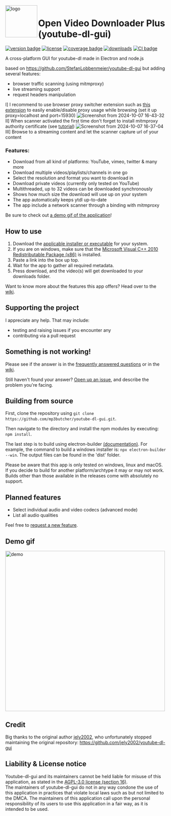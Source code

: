 <img src="https://raw.githubusercontent.com/mp3butcher/youtube-dl-gui/v2.6.12/renderer/img/icon.png" alt="logo" align="left" height="100"/>

# Open Video Downloader Plus (youtube-dl-gui)
[![version badge](https://img.shields.io/github/v/release/mp3butcher/youtube-dl-gui?label=latest-release)](https://github.com/mp3butcher/youtube-dl-gui/releases/latest)
[![license](https://img.shields.io/github/license/mp3butcher/youtube-dl-gui)](https://github.com/mp3butcher/youtube-dl-gui/blob/master/LICENSE)
[![coverage badge](https://img.shields.io/codecov/c/github/mp3butcher/youtube-dl-gui)](https://app.codecov.io/gh/mp3butcher/youtube-dl-gui)
[![downloads](https://img.shields.io/github/downloads/mp3butcher/youtube-dl-gui/total)](https://github.com/mp3butcher/youtube-dl-gui/releases/latest)
[![CI badge](https://img.shields.io/github/actions/workflow/status/mp3butcher/youtube-dl-gui/continuous-integration.yaml)](https://github.com/mp3butcher/youtube-dl-gui/actions)


A cross-platform GUI for youtube-dl made in Electron and node.js

based on https://github.com/StefanLobbenmeier/youtube-dl-gui but adding several features:
- browser traffic scanning (using mitmproxy)
- live streaming support
- request headers manipulation

I] I recommend to use browser proxy switcher extension such as [this extension](https://chromewebstore.google.com/detail/proxy-switcher/iejkjpdckomcjdhmkemlfdapjodcpgih?hl=fr) to easily enable/disable proxy usage while browsing (set it up proxy=localhost and port=15930)
![Screenshot from 2024-10-07 16-43-32](https://github.com/user-attachments/assets/a4650d10-a2f0-4059-b72c-9a241e550338)
II] When scanner activated the first time don't forget to install mitmproxy authority certificate (see [tutorial](https://github.com/mp3butcher/youtube-dl-gui/wiki/First-time-scanner-activation)) 
![Screenshot from 2024-10-07 16-37-04](https://github.com/user-attachments/assets/3fb3bb86-d5a8-44d8-ab8e-05429bd8fb4c)
III] Browse to a streaming content and let the scanner capture url of your content

### Features:
- Download from all kind of platforms: YouTube, vimeo, twitter & many more
- Download multiple videos/playlists/channels in one go
- Select the resolution and format you want to download in
- Download private videos (currently only tested on YouTube)
- Multithreaded, up to 32 videos can be downloaded synchronously
- Shows how much size the download will use up on your system
- The app automatically keeps ytdl up-to-date
- The app include a network scanner through a binding with mitmproxy 

Be sure to check out [a demo gif of the application](#Demo-gif)!

## How to use
1. Download the [applicable installer or executable](https://github.com/mp3butcher/youtube-dl-gui/releases/latest) for your system.
2. If you are on windows, make sure that the [Microsoft Visual C++ 2010 Redistributable Package (x86)](https://download.microsoft.com/download/1/6/5/165255E7-1014-4D0A-B094-B6A430A6BFFC/vcredist_x86.exe) is installed. 
3. Paste a link into the box up top.
4. Wait for the app to gather all required metadata.
5. Press download, and the video(s) will get downloaded to your downloads folder.

Want to know more about the features this app offers? Head over to the [wiki](https://github.com/mp3butcher/youtube-dl-gui/wiki/).

## Supporting the project
I appreciate any help. That may include:
- testing and raising issues if you encounter any
- contributing via a pull request

## Something is not working!
Please see if the answer is in the [frequently answered questions](https://github.com/mp3butcher/youtube-dl-gui/wiki/FAQ) or in the [wiki](https://github.com/mp3butcher/youtube-dl-gui/wiki/).

Still haven't found your answer? [Open up an issue](https://github.com/mp3butcher/youtube-dl-gui/issues), and describe the problem you're facing.

## Building from source
First, clone the repository using `git clone https://github.com/mp3butcher/youtube-dl-gui.git`.

Then navigate to the directory and install the npm modules by executing: `npm install`.

The last step is to build using electron-builder [(documentation)](https://www.electron.build/cli). For example, the command to build a windows installer is: `npx electron-builder --win`. The output files can be found in the 'dist' folder.

Please be aware that this app is only tested on windows, linux and macOS. If you decide to build for another platform/archtype it may or may not work. Builds other than those available in the releases come with absolutely no support.

## Planned features
- Select individual audio and video codecs (advanced mode)
- List all audio qualities

Feel free to [request a new feature](https://github.com/mp3butcher/youtube-dl-gui/issues).

## Demo gif
<img src="ytdlgui_demo.gif" alt="demo" width="500"/>  

## Credit
Big thanks to the original author [jely2002](https://github.com/jely2002), who unfortunately stopped maintaining the original repository: https://github.com/jely2002/youtube-dl-gui

## Liability & License notice
Youtube-dl-gui and its maintainers cannot be held liable for misuse of this application, as stated in the [AGPL-3.0 license (section 16)](https://github.com/mp3butcher/youtube-dl-gui/blob/master/LICENSE).  
The maintainers of youtube-dl-gui do not in any way condone the use of this application in practices that violate local laws such as but not limited to the DMCA. The maintainers of this application call upon the personal responsibility of its users to use this application in a fair way, as it is intended to be used.
